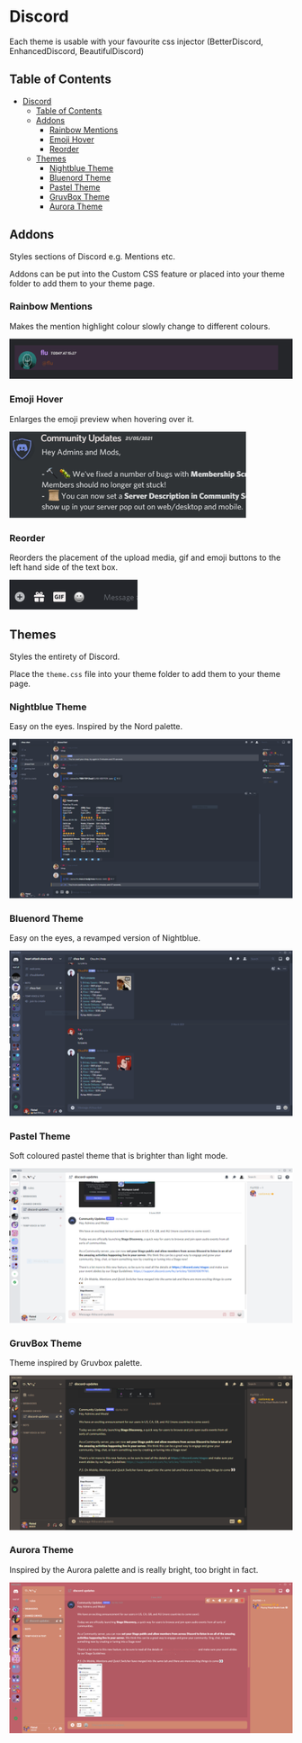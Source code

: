 # Discord

Each theme is usable with your favourite css injector (BetterDiscord, EnhancedDiscord, BeautifulDiscord)

## Table of Contents

- [Discord](#discord)
  - [Table of Contents](#table-of-contents)
  - [Addons](#addons)
    - [Rainbow Mentions](#rainbow-mentions)
    - [Emoji Hover](#emoji-hover)
    - [Reorder](#reorder)
  - [Themes](#themes)
    - [Nightblue Theme](#nightblue-theme)
    - [Bluenord Theme](#bluenord-theme)
    - [Pastel Theme](#pastel-theme)
    - [GruvBox Theme](#gruvbox-theme)
    - [Aurora Theme](#aurora-theme)

## Addons

Styles sections of Discord e.g. Mentions etc.

Addons can be put into the Custom CSS feature or placed into your theme folder to add them to your theme page.

### Rainbow Mentions

Makes the mention highlight colour slowly change to different colours.

![Rainbow Mention](https://github.com/fluteds/CSS/blob/master/Discord/Screenshots/rainbowmention.gif)

### Emoji Hover

Enlarges the emoji preview when hovering over it.

![Emoji Hover](https://github.com/fluteds/CSS/blob/master/Discord/Screenshots/emojihover.gif)

### Reorder

Reorders the placement of the upload media, gif and emoji buttons to the left hand side of the text box.

![Reorder](https://github.com/fluteds/CSS/blob/master/Discord/Screenshots/reorder.PNG)

## Themes

Styles the entirety of Discord.

Place the `theme.css` file into your theme folder to add them to your theme page.

### Nightblue Theme

Easy on the eyes. Inspired by the Nord palette.

![Night Blue](https://github.com/fluteds/CSS/blob/master/Discord/Screenshots/nightblue.PNG)

### Bluenord Theme

Easy on the eyes, a revamped version of Nightblue.

![Blue Nord](https://github.com/fluteds/CSS/blob/master/Discord/Screenshots/bluenord.PNG)

### Pastel Theme

Soft coloured pastel theme that is brighter than light mode.

![Pastel](https://github.com/fluteds/CSS/blob/master/Discord/Screenshots/pastel.PNG)

### GruvBox Theme

Theme inspired by Gruvbox palette.

![Gruv Box](https://github.com/fluteds/CSS/blob/master/Discord/Screenshots/gruvbox.PNG)

### Aurora Theme

Inspired by the Aurora palette and is really bright, too bright in fact.

![Aurora](https://github.com/fluteds/CSS/blob/master/Discord/Screenshots/aurora.PNG)
